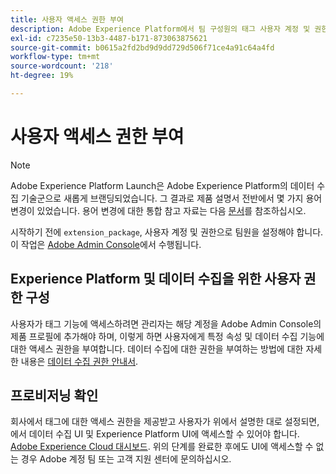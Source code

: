```yaml
---
title: 사용자 액세스 권한 부여
description: Adobe Experience Platform에서 팀 구성원의 태그 사용자 계정 및 권한을 설정합니다.
exl-id: c7235e50-13b3-4487-b171-873063875621
source-git-commit: b0615a2fd2bd9d9dd729d506f71ce4a91c64a4fd
workflow-type: tm+mt
source-wordcount: '218'
ht-degree: 19%

---
```


# 사용자 액세스 권한 부여

>[!NOTE]
>
>Adobe Experience Platform Launch은 Adobe Experience Platform의 데이터 수집 기술군으로 새롭게 브랜딩되었습니다. 그 결과로 제품 설명서 전반에서 몇 가지 용어 변경이 있었습니다. 용어 변경에 대한 통합 참고 자료는 다음 [문서](../../term-updates.md)를 참조하십시오.

시작하기 전에 `extension_package`, 사용자 계정 및 권한으로 팀원을 설정해야 합니다.  이 작업은 [Adobe Admin Console](https://adminconsole.adobe.com/)에서 수행됩니다.

## Experience Platform 및 데이터 수집을 위한 사용자 권한 구성

사용자가 태그 기능에 액세스하려면 관리자는 해당 계정을 Adobe Admin Console의 제품 프로필에 추가해야 하며, 이렇게 하면 사용자에게 특정 속성 및 데이터 수집 기능에 대한 액세스 권한을 부여합니다. 데이터 수집에 대한 권한을 부여하는 방법에 대한 자세한 내용은 [데이터 수집 권한 안내서](../../../collection/permissions.md).

## 프로비저닝 확인

회사에서 태그에 대한 액세스 권한을 제공받고 사용자가 위에서 설명한 대로 설정되면,에서 데이터 수집 UI 및 Experience Platform UI에 액세스할 수 있어야 합니다. [Adobe Experience Cloud 대시보드](https://experience.adobe.com/). 위의 단계를 완료한 후에도 UI에 액세스할 수 없는 경우 Adobe 계정 팀 또는 고객 지원 센터에 문의하십시오.
